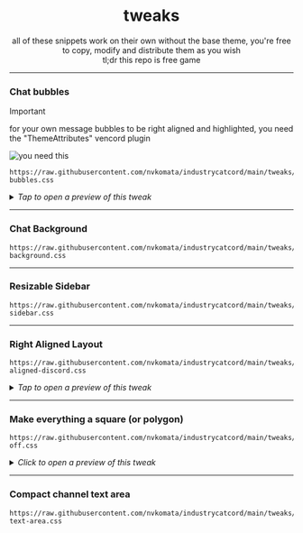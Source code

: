 <div align="center">

# tweaks

all of these snippets work on their own without the base theme, you're free to copy, modify and distribute them as you wish  
tl;dr this repo is free game

</div>

---

### Chat bubbles

> [!IMPORTANT]  
> for your own message bubbles to be right aligned and highlighted, you need the "ThemeAttributes" vencord plugin
>
> ![you need this](https://github.com/user-attachments/assets/6f2b2867-531d-4ff4-ae34-f1bb7b30c86f)

```
https://raw.githubusercontent.com/nvkomata/industrycatcord/main/tweaks/chat-bubbles.css
```

<details>
<summary><i>Tap to open a preview of this tweak</i></summary>

![chat bubbles preview](https://github.com/user-attachments/assets/1bdf1b24-55ab-482e-b2d2-f48d3318ce39)

</details>

---

### Chat Background

```
https://raw.githubusercontent.com/nvkomata/industrycatcord/main/tweaks/chat-background.css
```

---

### Resizable Sidebar

```
https://raw.githubusercontent.com/nvkomata/industrycatcord/main/tweaks/resizable-sidebar.css
```

---

### Right Aligned Layout
```
https://raw.githubusercontent.com/nvkomata/industrycatcord/main/tweaks/right-aligned-discord.css
```

<details>
<summary><i>Tap to open a preview of this tweak</i></summary>

![right aligned layout preview](https://github.com/user-attachments/assets/7be38aab-6826-47a7-9941-e922468057d3)

</details>

---

### Make everything a square (or polygon)

```
https://raw.githubusercontent.com/nvkomata/industrycatcord/main/tweaks/square-off.css
```

<details>
<summary><i>Click to open a preview of this tweak</i></summary>

![square off preview](https://github.com/user-attachments/assets/6632aff4-154c-4b46-8f36-7c03ac891c14)

</details>

---

### Compact channel text area

```
https://raw.githubusercontent.com/nvkomata/industrycatcord/main/tweaks/compact-text-area.css
```
